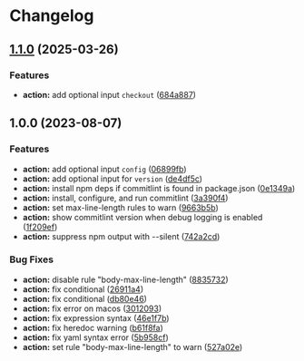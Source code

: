 # Changelog

## [1.1.0](https://github.com/remarkablemark/commitlint/compare/v1.0.0...v1.1.0) (2025-03-26)


### Features

* **action:** add optional input `checkout` ([684a887](https://github.com/remarkablemark/commitlint/commit/684a88725db9c8f8c4b478aaae8d1604c7f3bbe9))

## 1.0.0 (2023-08-07)


### Features

* **action:** add optional input `config` ([06899fb](https://github.com/remarkablemark/commitlint/commit/06899fb616b391299a5f4fce0c0a5dcb03f77e61))
* **action:** add optional input for `version` ([de4df5c](https://github.com/remarkablemark/commitlint/commit/de4df5c7ac4a8f31a70034426bfebfa6b61b914c))
* **action:** install npm deps if commitlint is found in package.json ([0e1349a](https://github.com/remarkablemark/commitlint/commit/0e1349a3fab97d86aa618e8c003570087358bc81))
* **action:** install, configure, and run commitlint ([3a390f4](https://github.com/remarkablemark/commitlint/commit/3a390f4ae149231f4bfe046b992ebfac2b44c7bf))
* **action:** set max-line-length rules to warn ([9663b5b](https://github.com/remarkablemark/commitlint/commit/9663b5ba1dd252bc06c455603669fce632d8323a))
* **action:** show commitlint version when debug logging is enabled ([1f209ef](https://github.com/remarkablemark/commitlint/commit/1f209efabf067d87616b6097c11e27cf0354c435))
* **action:** suppress npm output with --silent ([742a2cd](https://github.com/remarkablemark/commitlint/commit/742a2cd6d17cd4b08c26041994bff43a8a6be2cc))


### Bug Fixes

* **action:** disable rule "body-max-line-length" ([8835732](https://github.com/remarkablemark/commitlint/commit/88357327669162182aed9f18421dca53d0b660d8))
* **action:** fix conditional ([26911a4](https://github.com/remarkablemark/commitlint/commit/26911a48b89b4d52a9f938da16e1116066c0fef3))
* **action:** fix conditional ([db80e46](https://github.com/remarkablemark/commitlint/commit/db80e46f0715ce3e91f622b93ffebe9ffaa45dd3))
* **action:** fix error on macos ([3012093](https://github.com/remarkablemark/commitlint/commit/30120930cf4c036e29fd3f4d986d63013568369e))
* **action:** fix expression syntax ([46e1f7b](https://github.com/remarkablemark/commitlint/commit/46e1f7bf5c68087d32b1e48fdd2e70f0dc97ef7d))
* **action:** fix heredoc warning ([b61f8fa](https://github.com/remarkablemark/commitlint/commit/b61f8fa40cd517b2a7e9483eab22de39c451e6f8))
* **action:** fix yaml syntax error ([5b958cf](https://github.com/remarkablemark/commitlint/commit/5b958cf56c94c700a42cc3e5cb87c6371b88ea11))
* **action:** set rule "body-max-line-length" to warn ([527a02e](https://github.com/remarkablemark/commitlint/commit/527a02ef21777422f8325e6617275d9fa2685fe9))
